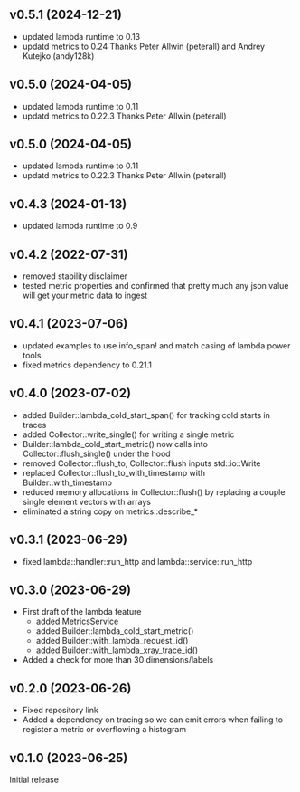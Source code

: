 ## v0.5.1 (2024-12-21)
* updated lambda runtime to 0.13
* updatd metrics to 0.24
Thanks Peter Allwin (peterall) and Andrey Kutejko (andy128k)

## v0.5.0 (2024-04-05)
* updated lambda runtime to 0.11
* updatd metrics to 0.22.3
Thanks Peter Allwin (peterall)

## v0.5.0 (2024-04-05)
* updated lambda runtime to 0.11
* updatd metrics to 0.22.3
Thanks Peter Allwin (peterall)

## v0.4.3 (2024-01-13)
* updated lambda runtime to 0.9

## v0.4.2 (2022-07-31)
* removed stability disclaimer
* tested metric properties and confirmed that pretty much any json value will get your metric data to ingest

## v0.4.1 (2023-07-06)
* updated examples to use info_span! and match casing of lambda power tools
* fixed metrics dependency to 0.21.1

## v0.4.0 (2023-07-02)

* added Builder::lambda_cold_start_span() for tracking cold starts in traces
* added Collector::write_single() for writing a single metric
* Builder::lambda_cold_start_metric() now calls into Collector::flush_single() under the hood
* removed Collector::flush_to, Collector::flush inputs std::io::Write 
* replaced Collector::flush_to_with_timestamp with Builder::with_timestamp
* reduced memory allocations in Collector::flush() by replacing a couple single element vectors with arrays
* eliminated a string copy on metrics::describe_*

## v0.3.1 (2023-06-29)

* fixed lambda::handler::run_http and lambda::service::run_http

## v0.3.0 (2023-06-29)

* First draft of the lambda feature
    * added MetricsService
    * added Builder::lambda_cold_start_metric()
    * added Builder::with_lambda_request_id()
    * added Builder::with_lambda_xray_trace_id()
* Added a check for more than 30 dimensions/labels

## v0.2.0 (2023-06-26)

* Fixed repository link
* Added a dependency on tracing so we can emit errors when failing to register a metric or overflowing a histogram

## v0.1.0 (2023-06-25)

Initial release